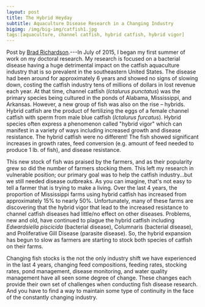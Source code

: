 ```yaml
---
layout: post
title: The Hybrid Heyday
subtitle: Aquaculture Disease Research in a Changing Industry
bigimg: /img/big-img/catfish1.jpg
tags:[aquaculture, channel catfish, hybrid catfish, hybrid vigor]
---
```


Post by [Brad Richardson](https://www.bradley-richardson.com/).---In 
July of 2015, I began my first summer of work on my doctoral research. 
My research is focused on a bacterial disease having a huge detrimental 
impact on the catfish aquaculture industry that is so prevalent in the 
southeastern United States. The disease had been around for 
approximately 6 years and showed no signs of slowing down, costing the 
catfish industry tens of millions of dollars in lost revenue each year. 
At that time, channel catfish (_Ictalurus punctatus_) was the primary 
species being cultured in the ponds of Alabama, Mississippi, and 
Arkansas. However, a new group of fish was also on the rise – hybrids. 
Hybrid catfish are the product of fertilizing the eggs of a female 
channel catfish with sperm from male blue catfish (_Ictalurus 
furcatus_). Hybrid species often express a phenomenon called 
&quot;hybrid vigor&quot; which can manifest in a variety of ways 
including increased growth and disease resistance. The hybrid catfish 
were no different! The fish showed significant increases in growth 
rates, feed conversion (e.g. amount of feed needed to produce 1 lb. of 
fish), and disease resistance. 


This new stock of fish was praised by the farmers, and as their 
popularity grew so did the number of farmers stocking them. This left my 
research in vulnerable position; our primary goal was to help the 
catfish industry…but we still needed disease outbreaks. As you can 
imagine, that&#39;s not easy to tell a farmer that is trying to make a 
living. Over the last 4 years, the proportion of Mississippi farms using 
hybrid catfish has increased from approximately 15% to nearly 50%. 
Unfortunately, many of these farms are discovering that the hybrid vigor 
that lead to the increased resistance to channel catfish diseases had 
little/no effect on other diseases. Problems, new and old, have 
continued to plague the hybrid catfish including _Edwardsiella 
piscicida_ (bacterial disease), Columnaris (bacterial disease), and 
Proliferative Gill Disease (parasite disease). So, the hybrid expansion 
has begun to slow as farmers are starting to stock both species of 
catfish on their farms. 


Changing fish stocks is the not the only industry shift we have 
experienced in the last 4 years, changing feed compositions, feeding 
rates, stocking rates, pond management, disease monitoring, and water 
quality management have all seen some degree of change. These changes 
each provide their own set of challenges when conducting fish disease 
research. And you have to find a way to maintain some type of continuity 
in the face of the constantly changing industry. 


